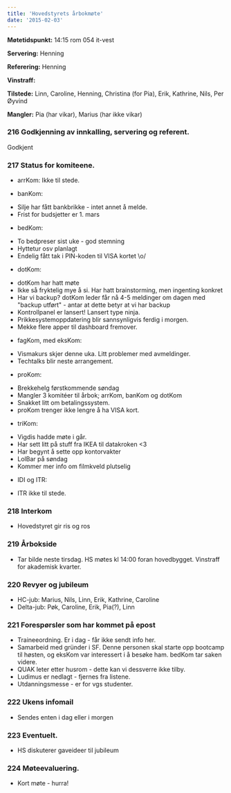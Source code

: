 ```yaml
---
title: 'Hovedstyrets årbokmøte'
date: '2015-02-03'
---
```


**Møtetidspunkt:** 14:15 rom 054 it-vest

**Servering:** Henning

**Referering:** Henning

**Vinstraff:** 

**Tilstede:** Linn, Caroline, Henning, Christina (for Pia), Erik, Kathrine, Nils, Per Øyvind

**Mangler:** Pia (har vikar), Marius (har ikke vikar)

### 216 Godkjenning av innkalling, servering og referent.

Godkjent

### 217 Status for komiteene.

- arrKom: Ikke til stede.

- banKom:
 * Silje har fått bankbrikke - intet annet å melde.
 * Frist for budsjetter er 1. mars

- bedKom:
 * To bedpreser sist uke - god stemning
 * Hyttetur osv planlagt
 * Endelig fått tak i PIN-koden til VISA kortet \o/

- dotKom: 
 * dotKom har hatt møte
 * Ikke så fryktelig mye å si. Har hatt brainstorming, men ingenting konkret
 * Har vi backup? dotKom leder får nå 4-5 meldinger om dagen med "backup utført" - antar at dette betyr at vi har backup
 * Kontrollpanel er lansert! Lansert type ninja.
 * Prikkesystemoppdatering blir sannsynligvis ferdig i morgen.
 * Mekke flere apper til dashboard fremover.

- fagKom, med eksKom:
 * Vismakurs skjer denne uka. Litt problemer med avmeldinger.
 * Techtalks blir neste arrangement.

- proKom:
 * Brekkehelg førstkommende søndag
 * Mangler 3 komitéer til årbok; arrKom, banKom og dotKom
 * Snakket litt om betalingssystem.
 * proKom trenger ikke lengre å ha VISA kort.

- triKom:
 * Vigdis hadde møte i går.
 * Har sett litt på stuff fra IKEA til datakroken <3
 * Har begynt å sette opp kontorvakter
 * LolBar på søndag
 * Kommer mer info om filmkveld plutselig

- IDI og ITR:
 * ITR ikke til stede.

### 218 Interkom

 * Hovedstyret gir ris og ros

### 219 Årbokside

* Tar bilde neste tirsdag. HS møtes kl 14:00 foran hovedbygget. Vinstraff for akademisk kvarter.

### 220 Revyer og jubileum

* HC-jub: Marius, Nils, Linn, Erik, Kathrine, Caroline
* Delta-jub: Pøk, Caroline, Erik, Pia(?), Linn

### 221 Forespørsler som har kommet på epost

* Traineeordning. Er i dag - får ikke sendt info her.
* Samarbeid med gründer i SF. Denne personen skal starte opp bootcamp til høsten, og eksKom var interessert i å besøke ham. bedKom tar saken videre.
* QUAK leter etter husrom - dette kan vi dessverre ikke tilby.
* Ludimus er nedlagt - fjernes fra listene.
* Utdanningsmesse - er for vgs studenter.

### 222 Ukens infomail

* Sendes enten i dag eller i morgen

### 223 Eventuelt.

* HS diskuterer gaveideer til jubileum

### 224 Møteevaluering.

* Kort møte - hurra!
